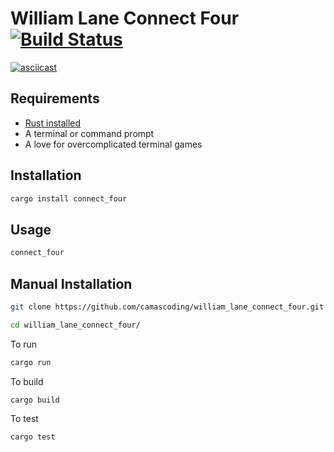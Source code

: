# William Lane Connect Four [![Build Status](https://travis-ci.org/camascoding/william_lane_connect_four.svg?branch=main)](https://travis-ci.org/camascoding/william_lane_connect_four)

[![asciicast](https://asciinema.org/a/fGbAX9JfGcjXynqaEwYP2exY0.svg)](https://asciinema.org/a/fGbAX9JfGcjXynqaEwYP2exY0)


## Requirements

- [Rust installed](https://www.rust-lang.org/tools/install)
- A terminal or command prompt
- A love for overcomplicated terminal games

## Installation

```bash
cargo install connect_four
```

## Usage

```bash
connect_four
```

## Manual Installation

```bash
git clone https://github.com/camascoding/william_lane_connect_four.git

cd william_lane_connect_four/
``` 

To run

```bash
cargo run
```

To build

```bash
cargo build
```

To test

```bash
cargo test
```
```

